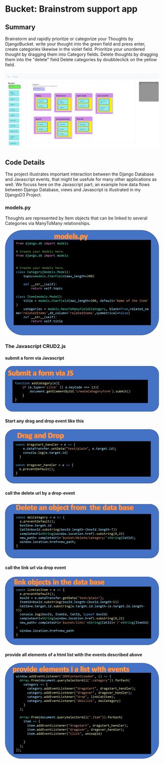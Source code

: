 # Bucket: Brainstrom support app

## Summary
Brainstorm and rapidly prioritze or categorize your Thoughts by DjangoBucket. write your thought into the green field and press enter, create categories likewise in the violet field. Prioritize your unordered thought by dragging them into Category fields. Delete thoughts by dragging them into the "delete" field Delete categories by doubbleclick on the yellow field. 

![Categorize](pics/Categorize.png?raw=true "Categorize")

## Code Details

The project illustrates important interaction between the Django Database and Javascript events, that might be usefule for many other applications as well. We focuss here on the Javascript part; an example how data flows between Django Database, views and Javascript is illustrated in my DjangoD3 Project. 

### models.py 
Thoughts are represented by Item objects that can be linked to several Categories via ManyToMany relationships. 


![models](pics/models.png?raw=true "models")


### The Javascript CRUD2.js

#### submit a form via Javascript
![submit](pics/submit.png?raw=true "submit")


#### Start any drag and drop event like this
![DragDrop](pics/DragDrop.png?raw=true "DragDrop")

#### call the delete url by a drop-event
![delete](pics/delete.png?raw=true "delete")

#### call the link url via drop event
![link](pics/link.png?raw=true "link")

#### provide all elements of a html list with the events described above
![provide](pics/provide.png?raw=true "provide")






 




